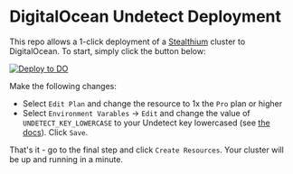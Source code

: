 # DigitalOcean Undetect Deployment

This repo allows a 1-click deployment of a [Stealthium](https://undetect.io/solutions/) cluster to DigitalOcean. To start, simply click the button below:

[![Deploy to DO](https://www.deploytodo.com/do-btn-blue.svg)](https://cloud.digitalocean.com/apps/new?repo=https://github.com/undetectio/deploy-digitalocean/tree/main)

Make the following changes:

* Select `Edit Plan` and change the resource to 1x the `Pro` plan or higher
* Select `Environment Varables` -> `Edit` and change the value of `UNDETECT_KEY_LOWERCASE` to your Undetect key lowercased (see [the docs](https://docs.undetect.io/integration/cloud?id=digitalocean)). Click `Save`.

That's it - go to the final step and click `Create Resources`. Your cluster will be up and running in a minute.
